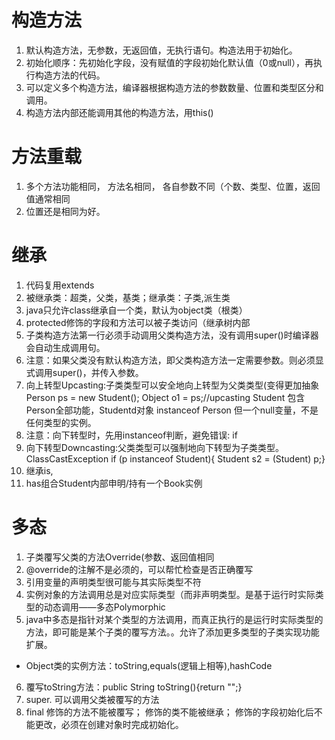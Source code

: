 # 构造方法
1. 默认构造方法，无参数，无返回值，无执行语句。构造法用于初始化。
2. 初始化顺序：先初始化字段，没有赋值的字段初始化默认值（0或null），再执行构造方法的代码。
3. 可以定义多个构造方法，编译器根据构造方法的参数数量、位置和类型区分和调用。
4. 构造方法内部还能调用其他的构造方法，用this()

# 方法重载
1. 多个方法功能相同， 方法名相同， 各自参数不同（个数、类型、位置，返回值通常相同
2. 位置还是相同为好。

# 继承
1. 代码复用extends
2. 被继承类：超类，父类，基类；继承类：子类,派生类
3. java只允许class继承自一个类，默认为object类（根类）
4. protected修饰的字段和方法可以被子类访问（继承树内部
5. 子类构造方法第一行必须手动调用父类构造方法，没有调用super()时编译器会自动生成调用句。
6. 注意：如果父类没有默认构造方法，即父类构造方法一定需要参数。则必须显式调用super()，并传入参数。
7. 向上转型Upcasting:子类类型可以安全地向上转型为父类类型(变得更加抽象
Person ps = new Student();
Object o1 = ps;//upcasting
Student 包含 Person全部功能，Studentd对象 instanceof Person
但一个null变量，不是任何类型的实例。
8. 注意：向下转型时，先用instanceof判断，避免错误: if
9. 向下转型Downcasting:父类类型可以强制地向下转型为子类类型。ClassCastException
if (p instanceof Student){
	Student s2 = (Student) p;}
10. 继承is, 
11. has组合Student内部申明/持有一个Book实例

# 多态
1. 子类覆写父类的方法Override(参数、返回值相同
2. @override的注解不是必须的，可以帮忙检查是否正确覆写
3. 引用变量的声明类型很可能与其实际类型不符
4. 实例对象的方法调用总是对应实际类型（而非声明类型。是基于运行时实际类型的动态调用——多态Polymorphic
5. java中多态是指针对某个类型的方法调用，而真正执行的是运行时实际类型的方法，即可能是某个子类的覆写方法。。允许了添加更多类型的子类实现功能扩展。
* Object类的实例方法：toString,equals(逻辑上相等),hashCode
6. 覆写toString方法：public String toString(){return "";}
7. super. 可以调用父类被覆写的方法
8. final 
修饰的方法不能被覆写；
修饰的类不能被继承；
修饰的字段初始化后不能更改，必须在创建对象时完成初始化。